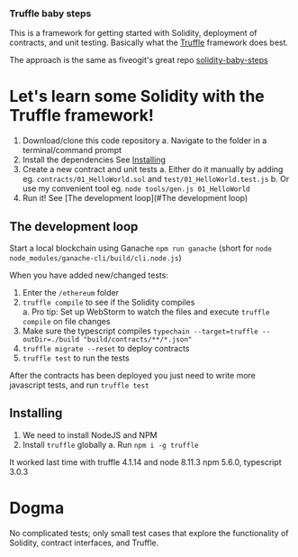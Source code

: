

### Truffle baby steps
This is a framework for getting started with Solidity, deployment of contracts, and unit testing.
Basically what the [Truffle](http://truffleframework.com/) framework does best.

The approach is the same as fiveogit's great repo [solidity-baby-steps](https://github.com/fivedogit/solidity-baby-steps)


# Let's learn some Solidity with the Truffle framework!

  1. Download/clone this code repository
    a. Navigate to the folder in a terminal/command prompt 
  2. Install the dependencies
    See [Installing](#Installing)
  3. Create a new contract and unit tests
    a. Either do it manually by adding eg. `contracts/01_HelloWorld.sol` and `test/01_HelloWorld.test.js`
    b. Or use my convenient tool eg. `node tools/gen.js 01_HelloWorld`
  4. Run it! See [The development loop](#The development loop)


## The development loop

Start a local blockchain using Ganache `npm run ganache` (short for `node node_modules/ganache-cli/build/cli.node.js`)

When you have added new/changed tests:
  1. Enter the `/ethereum` folder
  2. `truffle compile` to see if the Solidity compiles   
    a. Pro tip: Set up WebStorm to watch the files and execute `truffle compile` on file changes
  3. Make sure the typescript compiles `typechain --target=truffle --outDir=./build "build/contracts/**/*.json"`
  4. `truffle migrate --reset` to deploy contracts
  5. `truffle test` to run the tests

After the contracts has been deployed you just need to write more javascript tests, and run `truffle test`


## Installing 

  1. We need to install NodeJS and NPM
  2. Install `truffle` globally 
      a. Run `npm i -g truffle`

It worked last time with truffle 4.1.14 and node 8.11.3 npm 5.6.0, typescript 3.0.3


# Dogma

No complicated tests; only small test cases that explore the functionality of Solidity, contract interfaces, and Truffle.